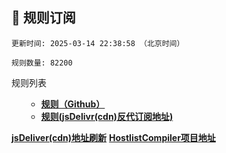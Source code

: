 <h2 id="a">🎯 规则订阅</h2>

```
更新时间: 2025-03-14 22:38:58 （北京时间） 

规则数量: 82200 
``` 
<summary>规则列表</summary>
<ul>
  
- **[规则（Github）](https://raw.githubusercontent.com/EGMfoxl/AD-blocker-adgh/refs/heads/main/rules.txt)**
- **[规则(jsDelivr(cdn)反代订阅地址)](https://cdn.jsdelivr.net/gh/EGMfoxl/AD-blocker-adgh@main/rules.txt)**

</ul>

**[jsDeliver(cdn)地址刷新](https://purge.jsdelivr.net/gh/EGMfoxl/AD-blocker-adgh@main/rules.txt)**
**[HostlistCompiler项目地址](https://github.com/AdguardTeam/HostlistCompiler)**

